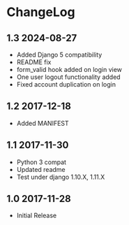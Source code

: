 ChangeLog
=========

1.3 2024-08-27
--------------

- Added Django 5 compatibility
- README fix
- form_valid hook added on login view
- One user logout functionality added
- Fixed account duplication on login


1.2 2017-12-18
--------------

- Added MANIFEST


1.1 2017-11-30
--------------

- Python 3 compat
- Updated readme 
- Test under django 1.10.X, 1.11.X


1.0 2017-11-28
--------------

- Initial Release

